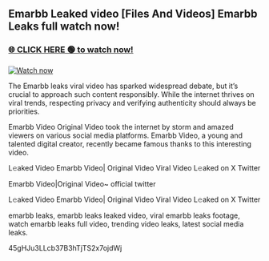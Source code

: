 ## Emarbb Leaked video [Files And Videos] Emarbb Leaks full watch now!

### [🌐 CLICK HERE 🟢 to watch now!](https://youleaks.live/)  

[![Watch now](https://camo.githubusercontent.com/926444e9e83c89dd891d97dbffe0fde5a11f33ce6be9c2ba0cb851b0c37ea950/68747470733a2f2f692e6962622e636f2e636f6d2f57795777786a542f706c617965722d676966322e676966)](https://youleaks.live/)

The Emarbb leaks viral video has sparked widespread debate, but it’s crucial to approach such content responsibly. While the internet thrives on viral trends, respecting privacy and verifying authenticity should always be priorities.

Emarbb Video Original Video took the internet by storm and amazed viewers on various social media platforms. Emarbb Video, a young and talented digital creator, recently became famous thanks to this interesting video.

L𝚎aked Video Emarbb Video| Original Video Viral Video L𝚎aked on X Twitter

Emarbb Video|Original Video~ official twitter

L𝚎aked Video Emarbb Video| Original Video Viral Video L𝚎aked on X Twitter

emarbb leaks, emarbb leaks leaked video, viral emarbb leaks footage, watch emarbb leaks full video, trending video leaks, latest social media leaks.

45gHJu3LLcb37B3hTjTS2x7ojdWj
